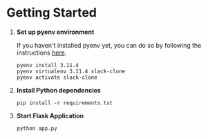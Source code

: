 # Getting Started

1. **Set up pyenv environment**

   If you haven't installed pyenv yet, you can do so by following the instructions [here](https://github.com/pyenv/pyenv#installation).

   ```
   pyenv install 3.11.4
   pyenv virtualenv 3.11.4 slack-clone
   pyenv activate slack-clone
   ```

2. **Install Python dependencies**

   ```
   pip install -r requirements.txt
   ```

3. **Start Flask Application**

   ```
   python app.py
   ```
